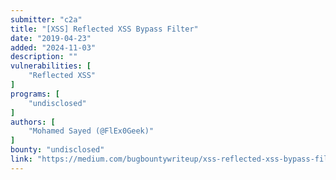 ```yaml
---
submitter: "c2a"
title: "[XSS] Reflected XSS Bypass Filter"
date: "2019-04-23"
added: "2024-11-03"
description: ""
vulnerabilities: [
    "Reflected XSS"
]
programs: [
    "undisclosed"
]
authors: [
    "Mohamed Sayed (@FlEx0Geek)"
]
bounty: "undisclosed"
link: "https://medium.com/bugbountywriteup/xss-reflected-xss-bypass-filter-de41d35239a3"
---
```




